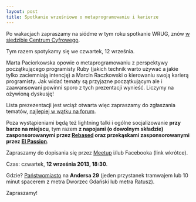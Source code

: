 ```yaml
---
layout: post
title: Spotkanie wrześniowe o metaprogramowaniu i karierze
---
```


Po wakacjach zapraszamy na siódme w tym roku spotkanie WRUG, znów [w siedzibie Centrum Cyfrowego](http://panstwomiasto.pl).

Tym razem spotykamy się we czwartek, 12 września.

Marta Paciorkowska opowie o metaprogramowaniu z perspektywy początkującego programisty Ruby (jakich technik warto używać a jakie tylko zaciemniają intencję) a Marcin Raczkowski o kierowaniu swoją karierą programisty. Jak widać tematy są przyjazne początkującym ale i zaawansowani powinni sporo z tych prezentacji wynieść. Liczymy na ożywioną dyskusję!

Lista prezezentacji jest wciąż otwarta więc zapraszamy do zgłaszania tematów, [najlepiej w wątku na forum](http://rubyonrails.pl/forum/t6456-WRUG-wrze%B6niowy%3A-czwartek%2C-12-wrze%B6nia%2C-18%3A30-na-Andersa-29).

Poza wystąpieniami będą też lightning talki i ogólne socjalizowanie **przy barze na miejscu**, tym razem **z napojami (o dowolnym składzie) zasponsorowanymi przez [Rebased](http://rebased.pl) oraz przekąskami zasponsorowanymi przez [El Passion](http://elpassion.pl)**.

Zapraszamy do dopisania się przez [Meetup](http://www.meetup.com/Warsaw-Ruby-Users-Group-WRUG/events/136739342/) i/lub Facebooka (link wkrótce).

Czas: czwartek, **12 września 2013, 18:30**.

Gdzie? [Państwomiasto](http://panstwomiasto.pl) na **Andersa 29** (jeden przystanek tramwajem lub 10 minut spacerem z metra Dworzec Gdański lub metra Ratusz).

Zapraszamy!
